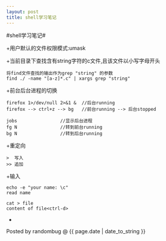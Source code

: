 ```yaml
---
layout: post 
title: shell学习笔记 
---
```


#shell学习笔记#

+用户默认的文件权限模式:umask

+当前目录下查找含有string字符的c文件,且该文件以小写字母开头

	将find文件查找的输出作为grep "string" 的参数
	find ./ -name "[a-z]*.c" | xargs grep "string"

+前台后台进程的切换

	firefox 1>/dev/null 2>&1 &	//后台running
	firefox --> ctrl+z --> bg	//前台running --> 后台stopped

	jobs				//显示后台进程
	fg N				//转到前台running
	bg N				//转到后台running

+重定向

	>  写入
	>> 追加

+输入

	echo -e "your name: \c"
	read name

	cat > file
	content of file<ctrl-d>

+

Posted by randombug @ {{ page.date | date_to_string }}
